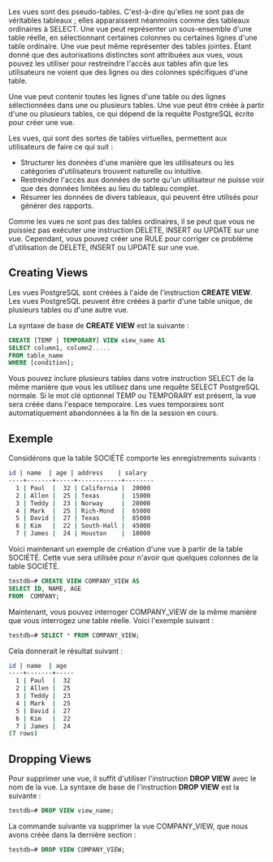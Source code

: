 Les vues sont des pseudo-tables. C'est-à-dire qu'elles ne sont pas de véritables tableaux ; elles apparaissent néanmoins comme des tableaux ordinaires à SELECT. Une vue peut représenter un sous-ensemble d'une table réelle, en sélectionnant certaines colonnes ou certaines lignes d'une table ordinaire. Une vue peut même représenter des tables jointes. Étant donné que des autorisations distinctes sont attribuées aux vues, vous pouvez les utiliser pour restreindre l'accès aux tables afin que les utilisateurs ne voient que des lignes ou des colonnes spécifiques d'une table.

Une vue peut contenir toutes les lignes d'une table ou des lignes sélectionnées dans une ou plusieurs tables. Une vue peut être créée à partir d'une ou plusieurs tables, ce qui dépend de la requête PostgreSQL écrite pour créer une vue.

Les vues, qui sont des sortes de tables virtuelles, permettent aux utilisateurs de faire ce qui suit :

- Structurer les données d'une manière que les utilisateurs ou les catégories d'utilisateurs trouvent naturelle ou intuitive.
- Restreindre l'accès aux données de sorte qu'un utilisateur ne puisse voir que des données limitées au lieu du tableau complet.
- Résumer les données de divers tableaux, qui peuvent être utilisés pour générer des rapports.

Comme les vues ne sont pas des tables ordinaires, il se peut que vous ne puissiez pas exécuter une instruction DELETE, INSERT ou UPDATE sur une vue. Cependant, vous pouvez créer une RULE pour corriger ce problème d'utilisation de DELETE, INSERT ou UPDATE sur une vue.

## Creating Views

Les vues PostgreSQL sont créées à l'aide de l'instruction **CREATE VIEW**. Les vues PostgreSQL peuvent être créées à partir d'une table unique, de plusieurs tables ou d'une autre vue.

La syntaxe de base de **CREATE VIEW** est la suivante :

```sql
CREATE [TEMP | TEMPORARY] VIEW view_name AS
SELECT column1, column2.....
FROM table_name
WHERE [condition];
```

Vous pouvez inclure plusieurs tables dans votre instruction SELECT de la même manière que vous les utilisez dans une requête SELECT PostgreSQL normale. Si le mot clé optionnel TEMP ou TEMPORARY est présent, la vue sera créée dans l'espace temporaire. Les vues temporaires sont automatiquement abandonnées à la fin de la session en cours.

## Exemple

Considérons que la table SOCIÉTÉ comporte les enregistrements suivants :

```bash
id | name  | age | address    | salary
----+-------+-----+------------+--------
  1 | Paul  |  32 | California |  20000
  2 | Allen |  25 | Texas      |  15000
  3 | Teddy |  23 | Norway     |  20000
  4 | Mark  |  25 | Rich-Mond  |  65000
  5 | David |  27 | Texas      |  85000
  6 | Kim   |  22 | South-Hall |  45000
  7 | James |  24 | Houston    |  10000
```

Voici maintenant un exemple de création d'une vue à partir de la table SOCIÉTÉ. Cette vue sera utilisée pour n'avoir que quelques colonnes de la table SOCIÉTÉ.

```sql
testdb=# CREATE VIEW COMPANY_VIEW AS
SELECT ID, NAME, AGE
FROM  COMPANY;
```

Maintenant, vous pouvez interroger COMPANY_VIEW de la même manière que vous interrogez une table réelle. Voici l'exemple suivant :

```sql
testdb=# SELECT * FROM COMPANY_VIEW;
```

Cela donnerait le résultat suivant :

```bash
id | name  | age
----+-------+-----
  1 | Paul  |  32
  2 | Allen |  25
  3 | Teddy |  23
  4 | Mark  |  25
  5 | David |  27
  6 | Kim   |  22
  7 | James |  24
(7 rows)
```

## Dropping Views

Pour supprimer une vue, il suffit d'utiliser l'instruction **DROP VIEW** avec le nom de la vue. La syntaxe de base de l'instruction **DROP VIEW** est la suivante : 

```sql
testdb=# DROP VIEW view_name;
```

La commande suivante va supprimer la vue COMPANY_VIEW, que nous avons créée dans la dernière section :

```sql
testdb=# DROP VIEW COMPANY_VIEW;
```
